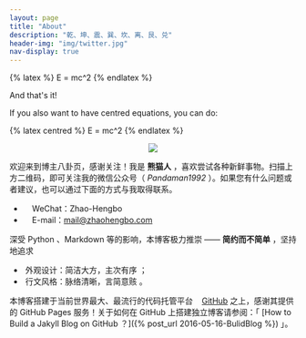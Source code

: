 ```yaml
---
layout: page
title: "About"
description: "乾、坤、震、巽、坎、离、艮、兑"
header-img: "img/twitter.jpg"
nav-display: true
---
```


{% latex %} E = mc^2 {% endlatex %}

And that's it!

If you also want to have centred equations, you can do:

{% latex centred %} E = mc^2 {% endlatex %}

<center>
    <p><img src="{{ site.url }}/img/wechat2code.jpg" align="center"></p>
</center>

欢迎来到博主八卦页，感谢关注！我是 __熊猫人__ ，喜欢尝试各种新鲜事物。扫描上方二维码，即可关注我的微信公众号（ *Pandaman1992* ）。如果您有什么问题或者建议，也可以通过下面的方式与我取得联系。

- &nbsp;<i class="fa fa-comments">&nbsp;&nbsp;&nbsp;</i>WeChat：Zhao-Hengbo
- &nbsp;<i class="fa fa-envelope-o">&nbsp;&nbsp;&nbsp;</i>E-mail：<mail@zhaohengbo.com>

深受 Python 、Markdown 等的影响，本博客极力推崇 —— __简约而不简单__  ，坚持地追求

- &nbsp;外观设计：简洁大方，主次有序 ；
- &nbsp;行文风格：脉络清晰，言简意赅 。

本博客搭建于当前世界最大、最流行的代码托管平台&nbsp;&nbsp;<i class="fa fa-github">&nbsp;&nbsp;</i><a href="https://github.com/">GitHub</a> 之上，感谢其提供的 GitHub Pages 服务！关于如何在 GitHub 上搭建独立博客请参阅：「 [How to Build a Jakyll Blog  on GitHub ？]({% post_url 2016-05-16-BulidBlog %}) 」。

